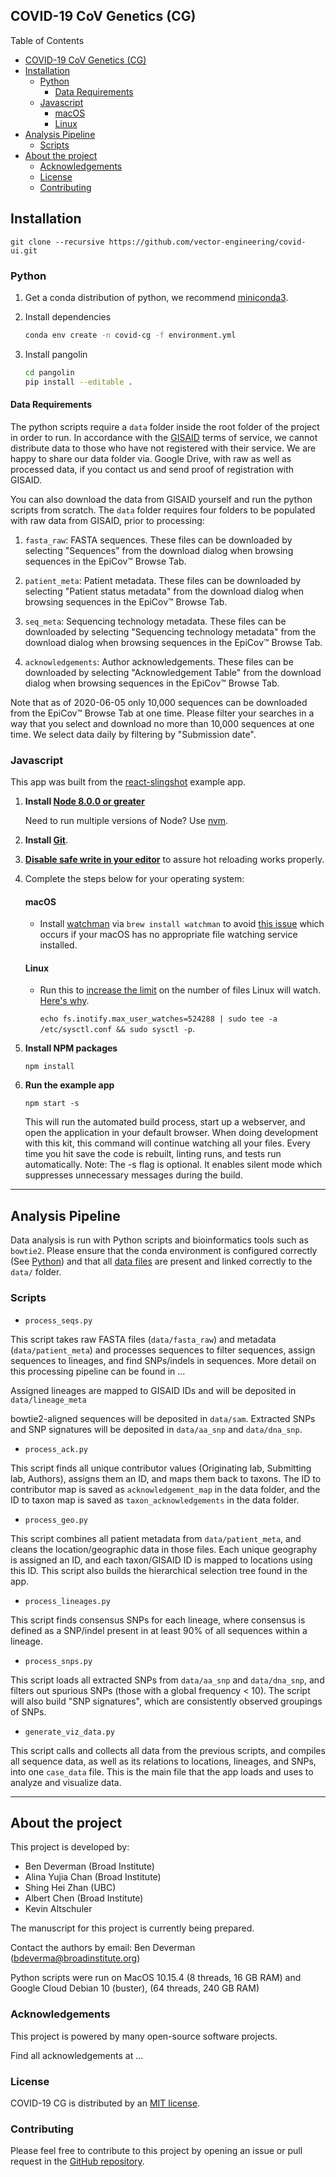 ## COVID-19 CoV Genetics (CG)

Table of Contents

- [COVID-19 CoV Genetics (CG)](#covid-19-cov-genetics-cg)
- [Installation](#installation)
  - [Python](#python)
    - [Data Requirements](#data-requirements)
  - [Javascript](#javascript)
    - [macOS](#macos)
    - [Linux](#linux)
- [Analysis Pipeline](#analysis-pipeline)
  - [Scripts](#scripts)
- [About the project](#about-the-project)
  - [Acknowledgements](#acknowledgements)
  - [License](#license)
  - [Contributing](#contributing)

## Installation

`git clone --recursive https://github.com/vector-engineering/covid-ui.git`

### Python

1. Get a conda distribution of python, we recommend [miniconda3](https://docs.conda.io/en/latest/miniconda.html).

2. Install dependencies

   ```sh
   conda env create -n covid-cg -f environment.yml
   ```

3. Install pangolin
   ```sh
   cd pangolin
   pip install --editable .
   ```

#### Data Requirements

The python scripts require a `data` folder inside the root folder of the project in order to run. In accordance with the [GISAID](https://www.gisaid.org/) terms of service, we cannot distribute data to those who have not registered with their service. We are happy to share our data folder via. Google Drive, with raw as well as processed data, if you contact us and send proof of registration with GISAID.

You can also download the data from GISAID yourself and run the python scripts from scratch. The `data` folder requires four folders to be populated with raw data from GISAID, prior to processing:

1. `fasta_raw`: FASTA sequences. These files can be downloaded by selecting "Sequences" from the download dialog when browsing sequences in the EpiCov™ Browse Tab.

2. `patient_meta`: Patient metadata. These files can be downloaded by selecting "Patient status metadata" from the download dialog when browsing sequences in the EpiCov™ Browse Tab.

3. `seq_meta`: Sequencing technology metadata. These files can be downloaded by selecting "Sequencing technology metadata" from the download dialog when browsing sequences in the EpiCov™ Browse Tab.

4. `acknowledgements`: Author acknowledgements. These files can be downloaded by selecting "Acknowledgement Table" from the download dialog when browsing sequences in the EpiCov™ Browse Tab.

Note that as of 2020-06-05 only 10,000 sequences can be downloaded from the EpiCov™ Browse Tab at one time. Please filter your searches in a way that you select and download no more than 10,000 sequences at one time. We select data daily by filtering by "Submission date".

### Javascript

This app was built from the [react-slingshot](https://github.com/coryhouse/react-slingshot) example app.

1. **Install [Node 8.0.0 or greater](https://nodejs.org)**

   Need to run multiple versions of Node? Use [nvm](https://github.com/creationix/nvm).

2. **Install [Git](https://git-scm.com/downloads)**.

3. **[Disable safe write in your editor](https://webpack.js.org/guides/development/#adjusting-your-text-editor)** to assure hot reloading works properly.

4. Complete the steps below for your operating system:

   #### macOS

   - Install [watchman](https://facebook.github.io/watchman/) via `brew install watchman` to avoid [this issue](https://github.com/facebook/create-react-app/issues/871) which occurs if your macOS has no appropriate file watching service installed.

   #### Linux

   - Run this to [increase the limit](http://stackoverflow.com/questions/16748737/grunt-watch-error-waiting-fatal-error-watch-enospc) on the number of files Linux will watch. [Here's why](https://github.com/coryhouse/react-slingshot/issues/6).

     `echo fs.inotify.max_user_watches=524288 | sudo tee -a /etc/sysctl.conf && sudo sysctl -p`.

5. **Install NPM packages**

   `npm install`

6. **Run the example app**

   `npm start -s`

   This will run the automated build process, start up a webserver, and open the application in your default browser. When doing development with this kit, this command will continue watching all your files. Every time you hit save the code is rebuilt, linting runs, and tests run automatically. Note: The -s flag is optional. It enables silent mode which suppresses unnecessary messages during the build.

---

## Analysis Pipeline

Data analysis is run with Python scripts and bioinformatics tools such as `bowtie2`. Please ensure that the conda environment is configured correctly (See [Python](#Python)) and that all [data files](#Data-Requirements) are present and linked correctly to the `data/` folder.

### Scripts

- `process_seqs.py`

This script takes raw FASTA files (`data/fasta_raw`) and metadata (`data/patient_meta`) and processes sequences to filter sequences, assign sequences to lineages, and find SNPs/indels in sequences. More detail on this processing pipeline can be found in ...

Assigned lineages are mapped to GISAID IDs and will be deposited in `data/lineage_meta`

bowtie2-aligned sequences will be deposited in `data/sam`. Extracted SNPs and SNP signatures will be deposited in `data/aa_snp` and `data/dna_snp`.

- `process_ack.py`

This script finds all unique contributor values (Originating lab, Submitting lab, Authors), assigns them an ID, and maps them back to taxons. The ID to contributor map is saved as `acknowledgement_map` in the data folder, and the ID to taxon map is saved as `taxon_acknowledgements` in the data folder.

- `process_geo.py`

This script combines all patient metadata from `data/patient_meta`, and cleans the location/geographic data in those files. Each unique geography is assigned an ID, and each taxon/GISAID ID is mapped to locations using this ID. This script also builds the hierarchical selection tree found in the app.

- `process_lineages.py`

This script finds consensus SNPs for each lineage, where consensus is defined as a SNP/indel present in at least 90% of all sequences within a lineage.

- `process_snps.py`

This script loads all extracted SNPs from `data/aa_snp` and `data/dna_snp`, and filters out spurious SNPs (those with a global frequency < 10). The script will also build "SNP signatures", which are consistently observed groupings of SNPs.

- `generate_viz_data.py`

This script calls and collects all data from the previous scripts, and compiles all sequence data, as well as its relations to locations, lineages, and SNPs, into one `case_data` file. This is the main file that the app loads and uses to analyze and visualize data.

---

## About the project

This project is developed by:

- Ben Deverman (Broad Institute)
- Alina Yujia Chan (Broad Institute)
- Shing Hei Zhan (UBC)
- Albert Chen (Broad Institute)
- Kevin Altschuler

The manuscript for this project is currently being prepared.

Contact the authors by email: Ben Deverman (bdeverma@broadinstitute.org)

Python scripts were run on MacOS 10.15.4 (8 threads, 16 GB RAM) and Google Cloud Debian 10 (buster), (64 threads, 240 GB RAM)

### Acknowledgements

This project is powered by many open-source software projects.

Find all acknowledgements at ...

### License

COVID-19 CG is distributed by an [MIT license](https://github.com/vector-engineering/covid-ui/blob/master/LICENSE).

### Contributing

Please feel free to contribute to this project by opening an issue or pull request in the [GitHub repository](https://github.com/vector-engineering/covid-ui).
